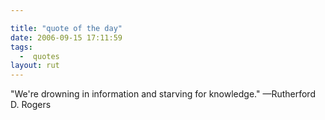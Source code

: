 ```yaml
---

title: "quote of the day"
date: 2006-09-15 17:11:59
tags:
  -  quotes
layout: rut
---
```


"We're drowning in information and starving for knowledge." &mdash;Rutherford D. Rogers

